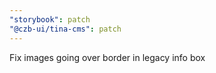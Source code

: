 ```yaml
---
"storybook": patch
"@czb-ui/tina-cms": patch
---
```


Fix images going over border in legacy info box
